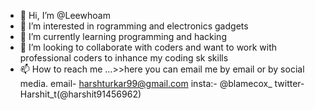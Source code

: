 - 👋 Hi, I’m @Leewhoam
- 👀 I’m interested in  rogramming and electronics gadgets
- 🌱 I’m currently learning  programming and hacking
- 💞️ I’m looking to collaborate   with coders and want to work with  professional coders to inhance my coding sk  skills 
- 📫 How to reach me ...>>here you can email me  by email or by social media.
email- harshturkar99@gmail.com
insta:- @blamecox_
twitter-Harshit_t(@harshit91456962)

<!---
Leewhoam/Leewhoam is a ✨ special ✨ repository because its `README.md` (this file) appears on your GitHub profile.
You can click the Preview link to take a look at your changes.
--->
